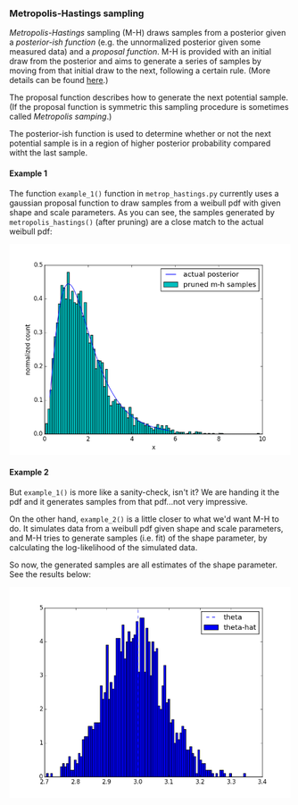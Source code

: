### Metropolis-Hastings sampling

_Metropolis-Hastings_ sampling (M-H) draws samples from a posterior given a _posterior-ish function_ (e.g. the unnormalized posterior given some measured data) and a _proposal function_. M-H is provided with an initial draw from the posterior and aims to generate a series of samples by moving from that initial draw to the next, following a certain rule. (More details can be found [here](http://www.journalofvision.org/content/5/5/8.short).)

The proposal function describes how to generate the next potential sample. (If the proposal function is symmetric this sampling procedure is sometimes called _Metropolis samping_.)

The posterior-ish function is used to determine whether or not the next potential sample is in a region of higher posterior probability compared witht the last sample.

#### Example 1

The function `example_1()` function in `metrop_hastings.py` currently uses a gaussian proposal function to draw samples from a weibull pdf with given shape and scale parameters. As you can see, the samples generated by `metropolis_hastings()` (after pruning) are a close match to the actual weibull pdf:

![Example of posterior samples from M-H](/img/example-1.png?raw=true "Example of posterior samples from M-H")

#### Example 2

But `example_1()` is more like a sanity-check, isn't it? We are handing it the pdf and it generates samples from that pdf...not very impressive.

On the other hand, `example_2()` is a little closer to what we'd want M-H to do. It simulates data from a weibull pdf given shape and scale parameters, and M-H tries to generate samples (i.e. fit) of the shape parameter, by calculating the log-likelihood of the simulated data.

So now, the generated samples are all estimates of the shape parameter. See the results below:

![Example of posterior samples from M-H](/img/example-2.png?raw=true "Example of posterior samples from M-H")

